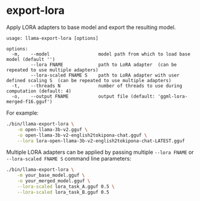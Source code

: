 # export-lora

Apply LORA adapters to base model and export the resulting model.

```
usage: llama-export-lora [options]

options:
  -m,    --model                  model path from which to load base model (default '')
         --lora FNAME             path to LoRA adapter  (can be repeated to use multiple adapters)
         --lora-scaled FNAME S    path to LoRA adapter with user defined scaling S  (can be repeated to use multiple adapters)
  -t,    --threads N              number of threads to use during computation (default: 4)
  -o,    --output FNAME           output file (default: 'ggml-lora-merged-f16.gguf')
```

For example:

```bash
./bin/llama-export-lora \
    -m open-llama-3b-v2.gguf \
    -o open-llama-3b-v2-english2tokipona-chat.gguf \
    --lora lora-open-llama-3b-v2-english2tokipona-chat-LATEST.gguf
```

Multiple LORA adapters can be applied by passing multiple `--lora FNAME` or `--lora-scaled FNAME S` command line parameters:

```bash
./bin/llama-export-lora \
    -m your_base_model.gguf \
    -o your_merged_model.gguf \
    --lora-scaled lora_task_A.gguf 0.5 \
    --lora-scaled lora_task_B.gguf 0.5
```
